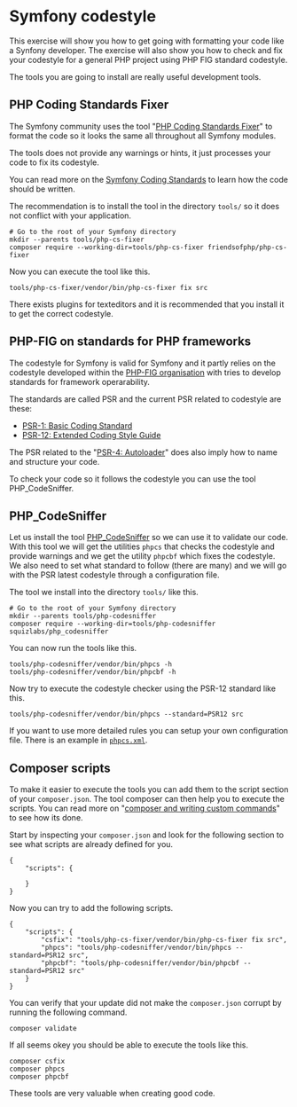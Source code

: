 Symfony codestyle
==========================

This exercise will show you how to get going with formatting your code like a Synfony developer. The exercise will also show you how to check and fix your codestyle for a general PHP project using PHP FIG standard codestyle.

The tools you are going to install are really useful development tools.



PHP Coding Standards Fixer
--------------------------

The Symfony community uses the tool "[PHP Coding Standards Fixer](https://cs.symfony.com/)" to format the code so it looks the same all throughout all Symfony modules.

The tools does not provide any warnings or hints, it just processes your code to fix its codestyle.

You can read more on the [Symfony Coding Standards](https://symfony.com/doc/current/contributing/code/standards.html) to learn how the code should be written.

The recommendation is to install the tool in the directory `tools/` so it does not conflict with your application.

```
# Go to the root of your Symfony directory
mkdir --parents tools/php-cs-fixer
composer require --working-dir=tools/php-cs-fixer friendsofphp/php-cs-fixer
```

Now you can execute the tool like this.

```
tools/php-cs-fixer/vendor/bin/php-cs-fixer fix src
```

There exists plugins for texteditors and it is recommended that you install it to get the correct codestyle.



PHP-FIG on standards for PHP frameworks
--------------------------

The codestyle for Symfony is valid for Symfony and it partly relies on the codestyle developed within the [PHP-FIG organisation](https://www.php-fig.org/) with tries to develop standards for framework operarability.

The standards are called PSR and the current PSR related to codestyle are these:

* [PSR-1: Basic Coding Standard](https://www.php-fig.org/psr/psr-1/)
* [PSR-12: Extended Coding Style Guide](https://www.php-fig.org/psr/psr-12/)

The PSR related to the "[PSR-4: Autoloader](https://www.php-fig.org/psr/psr-4/)" does also imply how to name and structure your code.

To check your code so it follows the codestyle you can use the tool PHP_CodeSniffer.



PHP_CodeSniffer
--------------------------

Let us install the tool [PHP_CodeSniffer](https://github.com/squizlabs/PHP_CodeSniffer) so we can use it to validate our code. With this tool we will get the utilities `phpcs` that checks the codestyle and provide warnings and we get the utility `phpcbf` which fixes the codestyle. We also need to set what standard to follow (there are many) and we will go with the PSR latest codestyle through a configuration file.

The tool we install into the directory `tools/` like this.

```
# Go to the root of your Symfony directory
mkdir --parents tools/php-codesniffer
composer require --working-dir=tools/php-codesniffer squizlabs/php_codesniffer
```

You can now run the tools like this.

```
tools/php-codesniffer/vendor/bin/phpcs -h
tools/php-codesniffer/vendor/bin/phpcbf -h
```

Now try to execute the codestyle checker using the PSR-12 standard like this.

```
tools/php-codesniffer/vendor/bin/phpcs --standard=PSR12 src
```

If you want to use more detailed rules you can setup your own configuration file. There is an example in [`phpcs.xml`](phpcs.xml).



Composer scripts
--------------------------

To make it easier to execute the tools you can add them to the script section of your `composer.json`. The tool composer can then help you to execute the scripts. You can read more on "[composer and writing custom commands](https://getcomposer.org/doc/articles/scripts.md#writing-custom-commands)" to see how its done.

Start by inspecting your `composer.json` and look for the following section to see what scripts are already defined for you.

```
{
    "scripts": {

    }
}
```

Now you can try to add the following scripts.

```
{
    "scripts": {
        "csfix": "tools/php-cs-fixer/vendor/bin/php-cs-fixer fix src",
        "phpcs": "tools/php-codesniffer/vendor/bin/phpcs --standard=PSR12 src",
        "phpcbf": "tools/php-codesniffer/vendor/bin/phpcbf --standard=PSR12 src"
    }
}
```

You can verify that your update did not make the `composer.json` corrupt by running the following command.

```
composer validate
```

If all seems okey you should be able to execute the tools like this.

```
composer csfix
composer phpcs
composer phpcbf
```

These tools are very valuable when creating good code.
